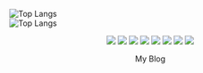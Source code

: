 
  ![Top Langs](https://github-readme-stats.vercel.app/api/?username=oguuk&show_icons=true&theme=swift) </br>
  ![Top Langs](https://github-readme-stats.vercel.app/api/top-langs/?username=oguuk&show_icons=true&theme=swift)
<p align="center"><img src="https://img.shields.io/badge/Python-489C08?style=flat-square&logo=Python&logoColor=white"/></a> <img src="https://img.shields.io/badge/Swift-F05138?style=flat-square&logo=Swift&logoColor=white"/></a> <img src="https://img.shields.io/badge/CocoaPods-EE3322?style=flat-square&logo=CocoaPods&logoColor=white"/></a> <img src="https://img.shields.io/badge/C++-00599C?style=flat-square&logo=C++&logoColor=white"/></a> <img src="https://img.shields.io/badge/JAVA-D72222?style=flat-square&logo=JAVA&logoColor=white"/></a> <img src="https://img.shields.io/badge/HTML-E34F26?style=flat-square&logo=HTML5&logoColor=white"/></a>  <img src="https://img.shields.io/badge/CSS-1572B6?style=flat-square&logo=CSS3&logoColor=white"/></a>  <img src="https://img.shields.io/badge/JavaScript-F7DF1E?style=flat-square&logo=JavaScript&logoColor=black"/></a></p> 

<p link="white" alink="black" align="center"><a link="white" alink="black" href="https://oguuk.tistory.com/" style="text-decoration:none">My Blog</a></p>
  </body>
<!--
**oguuk/oguuk** is a ✨ _special_ ✨ repository because its `README.md` (this file) appears on your GitHub profile.

Here are some ideas to get you started:

- 🔭 I’m currently working on ...
- 🌱 I’m currently learning ...
- 👯 I’m looking to collaborate on ...
- 🤔 I’m looking for help with ...
- 💬 Ask me about ...
- 📫 How to reach me: ...
- 😄 Pronouns: ...
- ⚡ Fun fact: ...
-->

